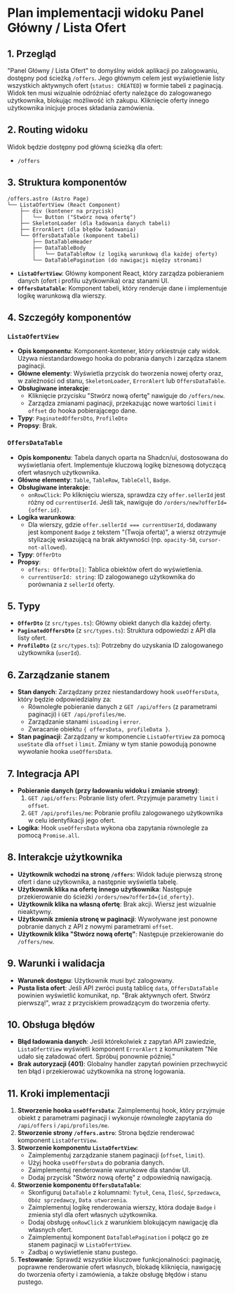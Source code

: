 # Plan implementacji widoku Panel Główny / Lista Ofert

## 1. Przegląd
"Panel Główny / Lista Ofert" to domyślny widok aplikacji po zalogowaniu, dostępny pod ścieżką `/offers`. Jego głównym celem jest wyświetlenie listy wszystkich aktywnych ofert (`status: CREATED`) w formie tabeli z paginacją. Widok ten musi wizualnie odróżniać oferty należące do zalogowanego użytkownika, blokując możliwość ich zakupu. Kliknięcie oferty innego użytkownika inicjuje proces składania zamówienia.

## 2. Routing widoku
Widok będzie dostępny pod główną ścieżką dla ofert:
- `/offers`

## 3. Struktura komponentów
```
/offers.astro (Astro Page)
└── ListaOfertView (React Component)
    ├── div (kontener na przycisk)
    │   └── Button ("Stwórz nową ofertę")
    ├── SkeletonLoader (dla ładowania danych tabeli)
    ├── ErrorAlert (dla błędów ładowania)
    └── OffersDataTable (komponent tabeli)
        ├── DataTableHeader
        ├── DataTableBody
        │   └── DataTableRow (z logiką warunkową dla każdej oferty)
        └── DataTablePagination (do nawigacji między stronami)
```
- **`ListaOfertView`**: Główny komponent React, który zarządza pobieraniem danych (ofert i profilu użytkownika) oraz stanami UI.
- **`OffersDataTable`**: Komponent tabeli, który renderuje dane i implementuje logikę warunkową dla wierszy.

## 4. Szczegóły komponentów
### `ListaOfertView`
- **Opis komponentu**: Komponent-kontener, który orkiestruje cały widok. Używa niestandardowego hooka do pobrania danych i zarządza stanem paginacji.
- **Główne elementy**: Wyświetla przycisk do tworzenia nowej oferty oraz, w zależności od stanu, `SkeletonLoader`, `ErrorAlert` lub `OffersDataTable`.
- **Obsługiwane interakcje**: 
    - Kliknięcie przycisku "Stwórz nową ofertę" nawiguje do `/offers/new`.
    - Zarządza zmianami paginacji, przekazując nowe wartości `limit` i `offset` do hooka pobierającego dane.
- **Typy**: `PaginatedOffersDto`, `ProfileDto`
- **Propsy**: Brak.

### `OffersDataTable`
- **Opis komponentu**: Tabela danych oparta na Shadcn/ui, dostosowana do wyświetlania ofert. Implementuje kluczową logikę biznesową dotyczącą ofert własnych użytkownika.
- **Główne elementy**: `Table`, `TableRow`, `TableCell`, `Badge`.
- **Obsługiwane interakcje**:
    - `onRowClick`: Po kliknięciu wiersza, sprawdza czy `offer.sellerId` jest różny od `currentUserId`. Jeśli tak, nawiguje do `/orders/new?offerId={offer.id}`.
- **Logika warunkowa**: 
    - Dla wierszy, gdzie `offer.sellerId === currentUserId`, dodawany jest komponent `Badge` z tekstem "(Twoja oferta)", a wiersz otrzymuje stylizację wskazującą na brak aktywności (np. `opacity-50`, `cursor-not-allowed`).
- **Typy**: `OfferDto`
- **Propsy**:
    - `offers: OfferDto[]`: Tablica obiektów ofert do wyświetlenia.
    - `currentUserId: string`: ID zalogowanego użytkownika do porównania z `sellerId` oferty.

## 5. Typy
- **`OfferDto`** (z `src/types.ts`): Główny obiekt danych dla każdej oferty.
- **`PaginatedOffersDto`** (z `src/types.ts`): Struktura odpowiedzi z API dla listy ofert.
- **`ProfileDto`** (z `src/types.ts`): Potrzebny do uzyskania ID zalogowanego użytkownika (`userId`).

## 6. Zarządzanie stanem
- **Stan danych**: Zarządzany przez niestandardowy hook `useOffersData`, który będzie odpowiedzialny za:
    - Równoległe pobieranie danych z `GET /api/offers` (z parametrami paginacji) i `GET /api/profiles/me`.
    - Zarządzanie stanami `isLoading` i `error`.
    - Zwracanie obiektu `{ offersData, profileData }`.
- **Stan paginacji**: Zarządzany w komponencie `ListaOfertView` za pomocą `useState` dla `offset` i `limit`. Zmiany w tym stanie powodują ponowne wywołanie hooka `useOffersData`.

## 7. Integracja API
- **Pobieranie danych (przy ładowaniu widoku i zmianie strony)**:
    1.  `GET /api/offers`: Pobranie listy ofert. Przyjmuje parametry `limit` i `offset`.
    2.  `GET /api/profiles/me`: Pobranie profilu zalogowanego użytkownika w celu identyfikacji jego ofert.
- **Logika**: Hook `useOffersData` wykona oba zapytania równolegle za pomocą `Promise.all`.

## 8. Interakcje użytkownika
- **Użytkownik wchodzi na stronę `/offers`**: Widok ładuje pierwszą stronę ofert i dane użytkownika, a następnie wyświetla tabelę.
- **Użytkownik klika na ofertę innego użytkownika**: Następuje przekierowanie do ścieżki `/orders/new?offerId={id_oferty}`.
- **Użytkownik klika na własną ofertę**: Brak akcji. Wiersz jest wizualnie nieaktywny.
- **Użytkownik zmienia stronę w paginacji**: Wywoływane jest ponowne pobranie danych z API z nowymi parametrami `offset`.
- **Użytkownik klika "Stwórz nową ofertę"**: Następuje przekierowanie do `/offers/new`.

## 9. Warunki i walidacja
- **Warunek dostępu**: Użytkownik musi być zalogowany.
- **Pusta lista ofert**: Jeśli API zwróci pustą tablicę `data`, `OffersDataTable` powinien wyświetlić komunikat, np. "Brak aktywnych ofert. Stwórz pierwszą!", wraz z przyciskiem prowadzącym do tworzenia oferty.

## 10. Obsługa błędów
- **Błąd ładowania danych**: Jeśli którekolwiek z zapytań API zawiedzie, `ListaOfertView` wyświetli komponent `ErrorAlert` z komunikatem "Nie udało się załadować ofert. Spróbuj ponownie później."
- **Brak autoryzacji (401)**: Globalny handler zapytań powinien przechwycić ten błąd i przekierować użytkownika na stronę logowania.

## 11. Kroki implementacji
1.  **Stworzenie hooka `useOffersData`**: Zaimplementuj hook, który przyjmuje obiekt z parametrami paginacji i wykonuje równoległe zapytania do `/api/offers` i `/api/profiles/me`.
2.  **Stworzenie strony `/offers.astro`**: Strona będzie renderować komponent `ListaOfertView`.
3.  **Stworzenie komponentu `ListaOfertView`**:
    - Zaimplementuj zarządzanie stanem paginacji (`offset`, `limit`).
    - Użyj hooka `useOffersData` do pobrania danych.
    - Zaimplementuj renderowanie warunkowe dla stanów UI.
    - Dodaj przycisk "Stwórz nową ofertę" z odpowiednią nawigacją.
4.  **Stworzenie komponentu `OffersDataTable`**:
    - Skonfiguruj `DataTable` z kolumnami: `Tytuł`, `Cena`, `Ilość`, `Sprzedawca`, `Obóz sprzedawcy`, `Data utworzenia`.
    - Zaimplementuj logikę renderowania wierszy, która dodaje `Badge` i zmienia styl dla ofert własnych użytkownika.
    - Dodaj obsługę `onRowClick` z warunkiem blokującym nawigację dla własnych ofert.
    - Zaimplementuj komponent `DataTablePagination` i połącz go ze stanem paginacji w `ListaOfertView`.
    - Zadbaj o wyświetlenie stanu pustego.
5.  **Testowanie**: Sprawdź wszystkie kluczowe funkcjonalności: paginację, poprawne renderowanie ofert własnych, blokadę kliknięcia, nawigację do tworzenia oferty i zamówienia, a także obsługę błędów i stanu pustego.
